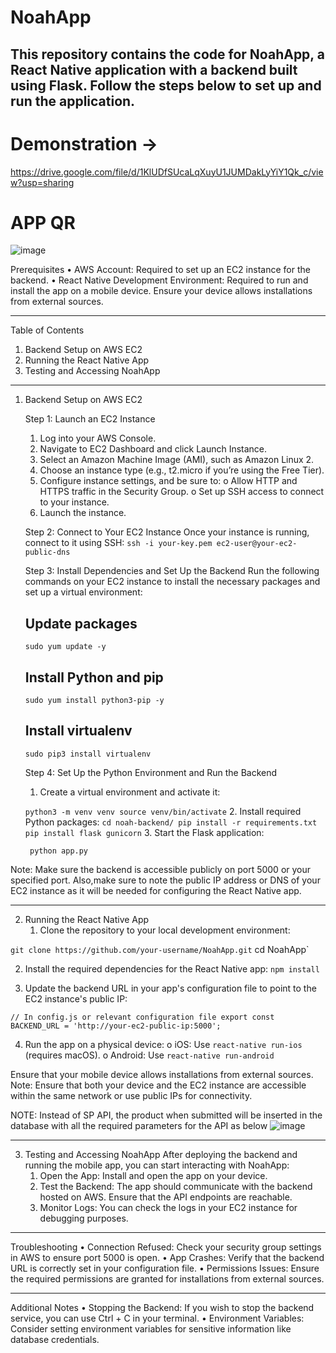 # NoahApp
## This repository contains the code for NoahApp, a React Native application with a backend built using Flask. Follow the steps below to set up and run the application.

# Demonstration ->
https://drive.google.com/file/d/1KlUDfSUcaLqXuyU1JUMDakLyYiY1Qk_c/view?usp=sharing


# APP QR
![image](https://github.com/user-attachments/assets/c68bb9ed-14ec-4c2b-807f-e8ddcba8647b)





Prerequisites
•	AWS Account: Required to set up an EC2 instance for the backend.
•	React Native Development Environment: Required to run and install the app on a mobile device. Ensure your device allows installations from external sources.
________________________________________
Table of Contents
1.	Backend Setup on AWS EC2
2.	Running the React Native App
3.	Testing and Accessing NoahApp
________________________________________
1. Backend Setup on AWS EC2
   
   Step 1: Launch an EC2 Instance
      1.	Log into your AWS Console.
      2.	Navigate to EC2 Dashboard and click Launch Instance.
      3.	Select an Amazon Machine Image (AMI), such as Amazon Linux 2.
      4.	Choose an instance type (e.g., t2.micro if you’re using the Free Tier).
      5.	Configure instance settings, and be sure to:
         o	Allow HTTP and HTTPS traffic in the Security Group.
         o	Set up SSH access to connect to your instance.
      6.	Launch the instance.

   
   Step 2: Connect to Your EC2 Instance
      Once your instance is running, connect to it using SSH:
      `ssh -i your-key.pem ec2-user@your-ec2-public-dns`


   Step 3: Install Dependencies and Set Up the Backend
      Run the following commands on your EC2 instance to install the necessary packages and set up a virtual environment:
      ## Update packages
      `sudo yum update -y`

      ## Install Python and pip
      `sudo yum install python3-pip -y`

      ## Install virtualenv
      `sudo pip3 install virtualenv`


   Step 4: Set Up the Python Environment and Run the Backend
      1.	Create a virtual environment and activate it:

   `
   python3 -m venv venv
   source venv/bin/activate
   `
   2.	Install required Python packages:
      `
      cd noah-backend/
      pip install -r requirements.txt
      pip install flask gunicorn
      `
   3.	Start the Flask application:

   `
   python app.py`

   
Note: Make sure the backend is accessible publicly on port 5000 or your specified port. Also,make sure to note the public IP address or DNS of your EC2 instance as it will be needed for configuring the React Native app.
________________________________________
2. Running the React Native App
   1. Clone the repository to your local development environment:

`git clone https://github.com/your-username/NoahApp.git`
cd NoahApp`

   2. 	Install the required dependencies for the React Native app:
`npm install`

   3.	Update the backend URL in your app's configuration file to point to the EC2 instance's public IP:

`// In config.js or relevant configuration file
export const BACKEND_URL = 'http://your-ec2-public-ip:5000';`

   4.	Run the app on a physical device:
   o	iOS: Use `react-native run-ios` (requires macOS).
   o	Android: Use `react-native run-android`


Ensure that your mobile device allows installations from external sources.
Note: Ensure that both your device and the EC2 instance are accessible within the same network or use public IPs for connectivity.

NOTE:
Instead of SP API, the product when submitted will be inserted in the database with all the required parameters for the API as below
![image](https://github.com/user-attachments/assets/3e6d14f3-39e4-4ea9-9dd2-9be828a6ddb8)

________________________________________
3. Testing and Accessing NoahApp
   After deploying the backend and running the mobile app, you can start interacting with NoahApp:
   1.	Open the App: Install and open the app on your device.
   2.	Test the Backend: The app should communicate with the backend hosted on AWS. Ensure that the API endpoints are reachable.
   3.	Monitor Logs: You can check the logs in your EC2 instance for debugging purposes.
________________________________________
Troubleshooting
•	Connection Refused: Check your security group settings in AWS to ensure port 5000 is open.
•	App Crashes: Verify that the backend URL is correctly set in your configuration file.
•	Permissions Issues: Ensure the required permissions are granted for installations from external sources.
________________________________________
Additional Notes
•	Stopping the Backend: If you wish to stop the backend service, you can use Ctrl + C in your terminal.
•	Environment Variables: Consider setting environment variables for sensitive information like database credentials.

